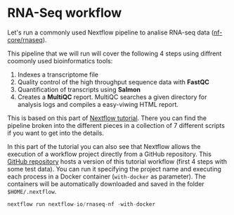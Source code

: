 # RNA-Seq workflow

Let's run a commonly used Nextflow pipeline to analise RNA-seq data ([nf-core/rnaseq](https://nf-co.re/rnaseq/3.17.0)).

This pipeline that we will run will cover the following 4 steps using diffrent coomonly used bioinformatics tools:

1. Indexes a transcriptome file
2. Quality control of the high throughput sequence data with **FastQC**
3. Quantification  of transcripts using **Salmon**
4. Creates a **MultiQC** report. MultiQC searches a given directory for analysis logs and compiles a easy-viwing HTML report.

This is based on this part of [Nextflow tutorial](https://training.nextflow.io/basic_training/rnaseq_pipeline/). There you can find the pipeline broken into the different pieces in a collection of 7 different scripts if you want to get into the details.

In this part of the tutorial you can also see that Nextflow allows the execution of a workflow project directly from a GitHub repository. This [GitHub repository](https://github.com/nextflow-io/rnaseq-nf) hosts a version of this tutorial workflow (first 4 steps with some test data). You can run it specifying the project name and executing each process in a Docker container (`with-docker` as parameter). The containers will be automatically downloaded and saved in the folder `$HOME/.nextflow`.

```groovy
nextflow run nextflow-io/rnaseq-nf -with-docker
```